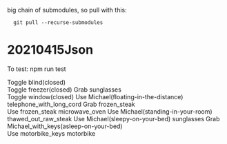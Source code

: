
big chain of submodules, so pull with this:
```python:
  git pull --recurse-submodules
```


# 20210415Json
To test:
   npm run test


Toggle blind(closed)  
Toggle freezer(closed) 
Grab sunglasses  
Toggle window(closed)
Use Michael(floating-in-the-distance) telephone_with_long_cord 
Grab frozen_steak  
Use frozen_steak microwave_oven 
Use Michael(standing-in-your-room) thawed_out_raw_steak 
Use Michael(sleepy-on-your-bed) sunglasses 
Grab Michael_with_keys(asleep-on-your-bed)  
Use motorbike_keys motorbike 